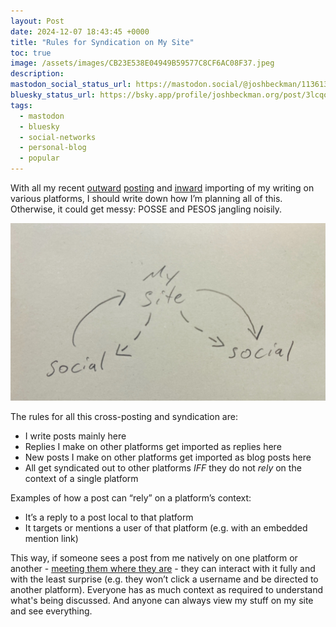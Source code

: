 ```yaml
---
layout: Post
date: 2024-12-07 18:43:45 +0000
title: "Rules for Syndication on My Site"
toc: true
image: /assets/images/CB23E538E04949B59577C8CF6AC08F37.jpeg
description: 
mastodon_social_status_url: https://mastodon.social/@joshbeckman/113613740983548639
bluesky_status_url: https://bsky.app/profile/joshbeckman.org/post/3lcqoftfpub2p
tags: 
  - mastodon
  - bluesky
  - social-networks
  - personal-blog
  - popular
---
```


With all my recent [outward](https://www.joshbeckman.org/blog/how-to-crosspost-to-mastodon-with-jekyll) [posting](https://www.joshbeckman.org/blog/crossposting-to-bluesky-from-jekyll) and [inward](https://www.joshbeckman.org/blog/pesos-mastodon-to-jekyll) importing of my writing on various platforms, I should write down how I’m planning all of this\. Otherwise, it could get messy: POSSE and PESOS jangling noisily\.

![sketch](/assets/images/CB23E538E04949B59577C8CF6AC08F37.jpeg)

The rules for all this cross\-posting and syndication are:
- I write posts mainly here
- Replies I make on other platforms get imported as replies here
- New posts I make on other platforms get imported as blog posts here
- All get syndicated out to other platforms *IFF* they do not *rely* on the context of a single platform

Examples of how a post can “rely” on a platform’s context:
- It’s a reply to a post local to that platform
- It targets or mentions a user of that platform \(e\.g\. with an embedded mention link\)

This way, if someone sees a post from me natively on one platform or another - [meeting them where they are](https://www.joshbeckman.org/blog/gotta-publish-where-the-people-are) - they can interact with it fully and with the least surprise \(e\.g\. they won’t click a username and be directed to another platform\)\. Everyone has as much context as required to understand what's being discussed. And anyone can always view my stuff on my site and see everything\. 
